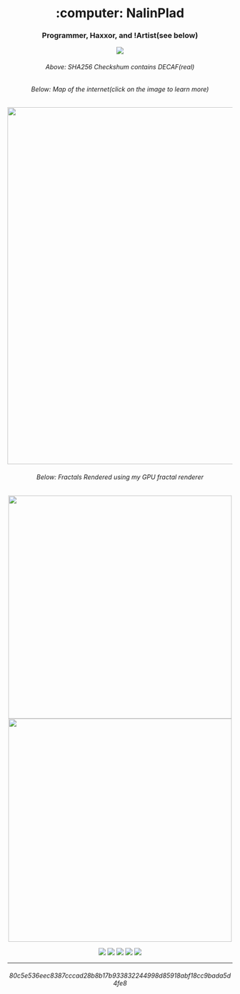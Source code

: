 
<h1 align="center">:computer: NalinPlad </h1>
<h3 align="center">Programmer, Haxxor, and !Artist(see below)</h3>

<p align="center">
  <img src="https://user-images.githubusercontent.com/43052612/183144184-54cb962d-f83b-4f45-968e-3927d0599d87.png">
</p>

<p align="center">
  <h6 align="center">Above: SHA256 Checkshum contains DECAF(real)</h6>
  <h6 align="center">Below: Map of the internet(click on the image to learn more)</h6>
</p>

<p align="center">
  <a href="https://github.com/NalinPlad/wPing"><img width=800 src="https://user-images.githubusercontent.com/43052612/228078609-42ea3660-2afe-41c3-a8d3-e98532ec5c57.png"></a>
</p>

<p align="center">
  <h6 align="center">Below: Fractals Rendered using my GPU fractal renderer</h6>
</p>

<p align="center">
  <a href="https://github.com/NalinPlad/gpu_fractals"><img width=500 src="https://user-images.githubusercontent.com/43052612/224511981-5e241ffb-b44b-4cc0-b1fd-b4e1f0e4bfc6.png"></a>
  <a href="https://github.com/NalinPlad/gpu_fractals"><img width=500 src="https://user-images.githubusercontent.com/43052612/224511979-4a1ae3d4-9b65-4dad-b70a-de83ac91979b.png"></a>
</p>
 
<div align="center">
  <img src="https://cyber.dabamos.de/88x31/best_viewed_with_eyes.gif"/>
  <img src="https://cyber.dabamos.de/88x31/vim_a.gif"/>
  <img src="https://cyber.dabamos.de/88x31/gethtmlnow.gif"/>
  <img src="https://cyber.dabamos.de/88x31/bestviewed16bit.gif"/>
  <img src="https://cyber.dabamos.de/88x31/aoltos_a.gif"/>
</div>

<!-- --- -->
<!-- 
<p align="center">

  <img src="https://github-readme-stats.vercel.app/api?username=NalinPlad&show_icons=true&theme=radical">
</p> -->

---

<h6 align="center">80c5e536eec8387cccad28b8b17b933832244998d85918abf18cc9bada5d4fe8</h6>


